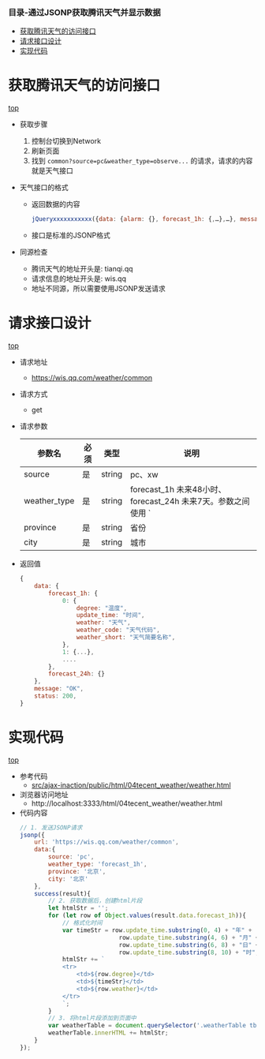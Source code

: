 <span id="catalog"></span>

### 目录-通过JSONP获取腾讯天气并显示数据
- [获取腾讯天气的访问接口](#获取腾讯天气的访问接口)
- [请求接口设计](#请求接口设计)
- [实现代码](#实现代码)

# 获取腾讯天气的访问接口
[top](#catalog)
- 获取步骤
    1. 控制台切换到Network
    2. 刷新页面
    3. 找到 `common?source=pc&weather_type=observe...` 的请求，请求的内容就是天气接口
- 天气接口的格式
    - 返回数据的内容
        ```js
        jQueryxxxxxxxxxxx({data: {alarm: {}, forecast_1h: {,…},…}, message: "OK", status: 200})
        ```
    - 接口是标准的JSONP格式

- 同源检查
    - 腾讯天气的地址开头是: tianqi.qq
    - 请求信息的地址开头是: wis.qq
    - 地址不同源，所以需要使用JSONP发送请求

# 请求接口设计
[top](#catalog)
- 请求地址
    - https://wis.qq.com/weather/common
- 请求方式
    - get
- 请求参数

    |参数名|必须|类型|说明|
    |-|-|-|-|
    |source|是|string|pc、xw|
    |weather_type|是|string|forecast_1h 未来48小时、forecast_24h 未来7天。参数之间使用 `|` 分隔|
    |province|是|string|省份|
    |city|是|string|城市|

- 返回值
    ```js
    {
        data: {
            forecast_1h: {
                0: {
                    degree: "温度",
                    update_time: "时间",
                    weather: "天气",
                    weather_code: "天气代码",
                    weather_short: "天气简要名称",
                },
                1: {...},
                ....
            },
            forecast_24h: {}
        },
        message: "OK",
        status: 200,
    }
    ```

# 实现代码
[top](#catalog)
- 参考代码
    - [src/ajax-inaction/public/html/04tecent_weather/weather.html](src/ajax-inaction/public/html/04tecent_weather/weather.html)
- 浏览器访问地址
    - http://localhost:3333/html/04tecent_weather/weather.html
- 代码内容
    ```js
    // 1. 发送JSONP请求
    jsonp({
        url: 'https://wis.qq.com/weather/common',
        data:{
            source: 'pc',
            weather_type: 'forecast_1h',
            province: '北京',
            city: '北京'
        },
        success(result){
            // 2. 获取数据后，创建html片段
            let htmlStr = '';
            for (let row of Object.values(result.data.forecast_1h)){
                // 格式化时间
                var timeStr = row.update_time.substring(0, 4) + "年" +
                                row.update_time.substring(4, 6) + "月" +
                                row.update_time.substring(6, 8) + "日" +
                                row.update_time.substring(8, 10) + "时";
                htmlStr += `
                <tr>
                    <td>${row.degree}</td>
                    <td>${timeStr}</td>
                    <td>${row.weather}</td>
                </tr>
                `;
            }
            // 3. 将html片段添加到页面中
            var weatherTable = document.querySelector('.weatherTable tbody');
            weatherTable.innerHTML += htmlStr;
        }
    });
    ```